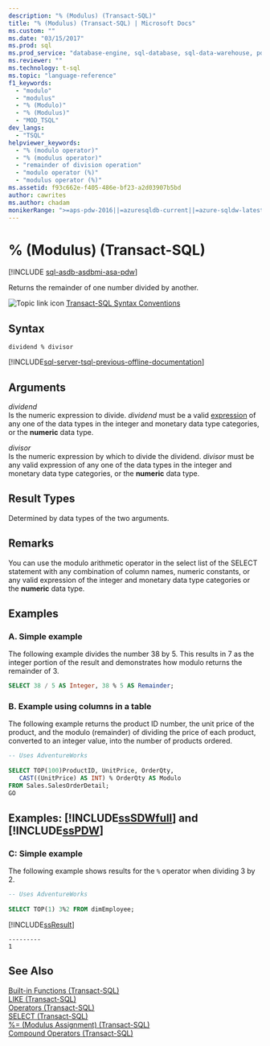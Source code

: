 ```yaml
---
description: "% (Modulus) (Transact-SQL)"
title: "% (Modulus) (Transact-SQL) | Microsoft Docs"
ms.custom: ""
ms.date: "03/15/2017"
ms.prod: sql
ms.prod_service: "database-engine, sql-database, sql-data-warehouse, pdw"
ms.reviewer: ""
ms.technology: t-sql
ms.topic: "language-reference"
f1_keywords: 
  - "modulo"
  - "modulus"
  - "% (Modulo)"
  - "% (Modulus)"
  - "MOD_TSQL"
dev_langs: 
  - "TSQL"
helpviewer_keywords: 
  - "% (modulo operator)"
  - "% (modulus operator)"
  - "remainder of division operation"
  - "modulo operator (%)"
  - "modulus operator (%)"
ms.assetid: f93c662e-f405-486e-bf23-a2d03907b5bd
author: cawrites
ms.author: chadam
monikerRange: ">=aps-pdw-2016||=azuresqldb-current||=azure-sqldw-latest||>=sql-server-2016||>=sql-server-linux-2017||=azuresqldb-mi-current"
---
```


# % (Modulus) (Transact-SQL)
[!INCLUDE [sql-asdb-asdbmi-asa-pdw](../../includes/applies-to-version/sql-asdb-asdbmi-asa-pdw.md)]

  Returns the remainder of one number divided by another.  
  
 ![Topic link icon](../../database-engine/configure-windows/media/topic-link.gif "Topic link icon") [Transact-SQL Syntax Conventions](../../t-sql/language-elements/transact-sql-syntax-conventions-transact-sql.md)  
  
## Syntax  
  
```syntaxsql  
dividend % divisor  
```  
  
[!INCLUDE[sql-server-tsql-previous-offline-documentation](../../includes/sql-server-tsql-previous-offline-documentation.md)]

## Arguments
 *dividend*  
 Is the numeric expression to divide. *dividend* must be a valid [expression](../../t-sql/language-elements/expressions-transact-sql.md) of any one of the data types in the integer and monetary data type categories, or the **numeric** data type.  
  
 *divisor*  
 Is the numeric expression by which to divide the dividend. *divisor* must be any valid expression of any one of the data types in the integer and monetary data type categories, or the **numeric** data type.  
  
## Result Types  
 Determined by data types of the two arguments.  
  
## Remarks  
 You can use the modulo arithmetic operator in the select list of the SELECT statement with any combination of column names, numeric constants, or any valid expression of the integer and monetary data type categories or the **numeric** data type.  
  
## Examples  
  
### A. Simple example  
 The following example divides the number 38 by 5. This results in 7 as the integer portion of the result and demonstrates how modulo returns the remainder of 3.  
  
```sql  
SELECT 38 / 5 AS Integer, 38 % 5 AS Remainder;
```  
  
### B. Example using columns in a table  
 The following example returns the product ID number, the unit price of the product, and the modulo (remainder) of dividing the price of each product, converted to an integer value, into the number of products ordered.  
  
```sql  
-- Uses AdventureWorks  
  
SELECT TOP(100)ProductID, UnitPrice, OrderQty,  
   CAST((UnitPrice) AS INT) % OrderQty AS Modulo  
FROM Sales.SalesOrderDetail;  
GO  
```  
  
## Examples: [!INCLUDE[ssSDWfull](../../includes/sssdwfull-md.md)] and [!INCLUDE[ssPDW](../../includes/sspdw-md.md)]  
  
### C: Simple example  
 The following example shows results for the `%` operator when dividing 3 by 2.  
  
```sql  
-- Uses AdventureWorks  
  
SELECT TOP(1) 3%2 FROM dimEmployee;  
```  
  
 [!INCLUDE[ssResult](../../includes/ssresult-md.md)]  
  
```  
---------   
1         
```  
  
## See Also  
 [Built-in Functions &#40;Transact-SQL&#41;](~/t-sql/functions/functions.md)   
 [LIKE &#40;Transact-SQL&#41;](../../t-sql/language-elements/like-transact-sql.md)   
 [Operators &#40;Transact-SQL&#41;](../../t-sql/language-elements/operators-transact-sql.md)   
 [SELECT &#40;Transact-SQL&#41;](../../t-sql/queries/select-transact-sql.md)   
 [%= &#40;Modulus Assignment&#41; &#40;Transact-SQL&#41;](../../t-sql/language-elements/modulo-equals-transact-sql.md)   
 [Compound Operators &#40;Transact-SQL&#41;](../../t-sql/language-elements/compound-operators-transact-sql.md)  
  
  


